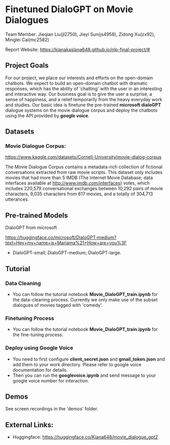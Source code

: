 # Finetuned DialoGPT on Movie Dialogues
Team Member: Jieqian Liu(jl2750), Jieyi Sun(js4958), Zidong Xu(zx92), Minglei Cai(mc2582)

Report Website: https://kianakaslana648.github.io/nlp-final-project/#

## Project Goals
For our project, we place our interests and efforts on the open-domain chatbots. We expect to build an open-domain chatbot with dramatic responses, which has the ability of 'chatting' with the user in an interesting and interactive way. Our business goal is to give the user a surprise, a sense of happiness, and a relief temporarily from the heavy everyday work and studies. Our basic idea is finetune the pre-trained **microsoft dialoGPT** dialogue systems on the movie dialogue corpus and deploy the chatbots using the API provided by **google voice**.

## Datasets
### Movie Dialogue Corpus:
https://www.kaggle.com/datasets/Cornell-University/movie-dialog-corpus

The Movie Dialogue Corpus contains a metadata-rich collection of fictional conversations extracted from raw movie scripts. This dataset only includes movies that had more than 5 IMDB (The Internet Movie Database; data interfaces available at http://www.imdb.com/interfaces) votes, which includes 220,579 conversational exchanges between 10,292 pairs of movie characters, 9,035 characters from 617 movies, and a totally of 304,713 utterances.


## Pre-trained Models
DialoGPT from microsoft

https://huggingface.co/microsoft/DialoGPT-medium?text=Hey+my+name+is+Mariama%21+How+are+you%3F

* DialoGPT-small; DialoGPT-medium; DialoGPT-large.

## Tutorial

### Data Cleaning
* You can follow the tutorial notebook **Movie_DialoGPT_train.ipynb** for the data-cleaning process. Currently we only make use of the subset dialogues of movies tagged with 'comedy'.

### Finetuning Process
* You can follow the tutorial notebook **Movie_DialoGPT_train.ipynb** for the fine-tuning process.

### Deploy using Google Voice
* You need to first configure **client_secret.json** and **gmail_token.json** and add them to your work directory. Please refer to google voice documentation for details.
* Then you can run the **googlevoice.ipynb** and send message to your google voice number for interaction.

## Demos
See screen recordings in the 'demos' folder.

## External Links:
* Huggingface: https://huggingface.co/Kiana648/movie_dialogue_gpt2
